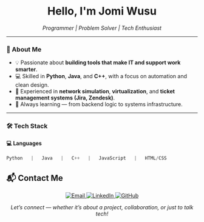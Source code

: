 
<h1 align="center">Hello, I'm Jomi Wusu</h1>

<p align="center">
  <em> Programmer |  Problem Solver |  Tech Enthusiast</em>
</p>

---

### 🧩 About Me
- 💡 Passionate about **building tools that make IT and support work smarter**.  
- 💻 Skilled in **Python**, **Java**, and **C++**, with a focus on automation and clean design.  
- 🧰 Experienced in **network simulation**, **virtualization**, and **ticket management systems (Jira, Zendesk)**.  
- 🚀 Always learning — from backend logic to systems infrastructure.

---

### 🛠️ Tech Stack

#### 💻 Languages
```python
Python   |   Java   |   C++   |   JavaScript   |   HTML/CSS
```
## 📬 Contact Me

<p align="center">
  <a href="mailto:wusujomi1@gmail.com">
    <img src="https://img.shields.io/badge/Email-%23EA4335.svg?style=for-the-badge&logo=gmail&logoColor=white" alt="Email"/>
  </a>
  <a href="https://www.linkedin.com/in/jomiwu">
    <img src="https://img.shields.io/badge/LinkedIn-%230077B5.svg?style=for-the-badge&logo=linkedin&logoColor=white" alt="LinkedIn"/>
  </a>
  <a href="https://github.com/wusujomi">
    <img src="https://img.shields.io/badge/GitHub-%23181717.svg?style=for-the-badge&logo=github&logoColor=white" alt="GitHub"/>
  </a>
</p>

<p align="center">
  <em>Let’s connect — whether it’s about a project, collaboration, or just to talk tech!</em>
</p>
